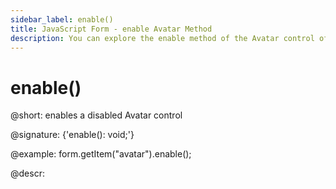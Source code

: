 ```yaml
---
sidebar_label: enable()
title: JavaScript Form - enable Avatar Method 
description: You can explore the enable method of the Avatar control of Form in the documentation of the DHTMLX JavaScript UI library. Browse developer guides and API reference, try out code examples and live demos, and download a free 30-day evaluation version of DHTMLX Suite.
---
```


# enable()

@short: enables a disabled Avatar control

@signature: {'enable(): void;'}

@example:
form.getItem("avatar").enable();

@descr: